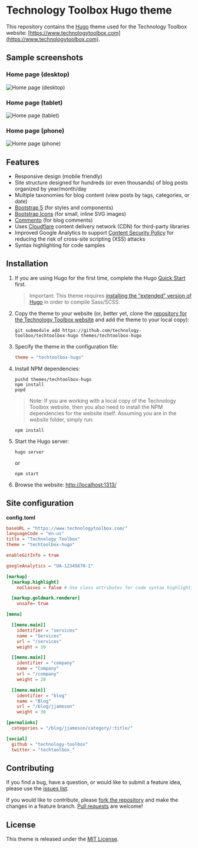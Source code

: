 # Technology Toolbox Hugo theme

This repository contains the [Hugo](https://gohugo.io) theme used for the
Technology Toolbox website:
[https://www.technologytoolbox.com](https://www.technologytoolbox.com).

## Sample screenshots

### Home page (desktop)

![Home page (desktop)](https://assets.technologytoolbox.com/website/img/theme-screenshots/home-desktop.png)

### Home page (tablet)

![Home page (tablet)](https://assets.technologytoolbox.com/website/img/theme-screenshots/home-tablet.png)

### Home page (phone)

![Home page (phone)](https://assets.technologytoolbox.com/website/img/theme-screenshots/home-phone.png)

## Features

- Responsive design (mobile friendly)
- Site structure designed for hundreds (or even thousands) of blog posts
  organized by year/month/day
- Multiple taxonomies for blog content (view posts by tags, categories, or date)
- [Bootstrap 5](https://getbootstrap.com/) (for styles and components)
- [Bootstrap Icons](https://icons.getbootstrap.com/) (for small, inline SVG images)
- [Commento](https://commento.io/) (for blog comments)
- Uses [Cloudflare](https://www.cloudflare.com/) content delivery network (CDN)
  for third-party libraries
- Improved Google Analytics to support
  [Content Security Policy](https://developer.mozilla.org/en-US/docs/Web/HTTP/CSP)
  for reducing the risk of cross-site scripting (XSS) attacks
- Syntax highlighting for code samples

## Installation

1. If you are using Hugo for the first time, complete the Hugo
   [Quick Start](https://gohugo.io/getting-started/quick-start/) first.

   > Important: This theme requires
   > [installing the "extended" version of Hugo](https://gohugo.io/getting-started/installing/)
   > in order to compile Sass/SCSS.

1. Copy the theme to your website (or, better yet, clone the
   [repository for the Technology Toolbox website](https://github.com/technology-toolbox/website)
   and add the theme to your local copy):

   ```Shell
   git submodule add https://github.com/technology-toolbox/techtoolbox-hugo themes/techtoolbox-hugo
   ```

1. Specify the theme in the configuration file:

   ```TOML
   theme = "techtoolbox-hugo"
   ```

1. Install NPM dependencies:

   ```Shell
   pushd themes/techtoolbox-hugo
   npm install
   popd
   ```

   > Note: If you are working with a local copy of the Technology Toolbox
   > website, then you also need to install the NPM dependencies for the website
   > itself. Assuming you are in the _website_ folder, simply run:

   ```Shell
   npm install
   ```

1. Start the Hugo server:

   ```Shell
   hugo server
   ```

   or

   ```Shell
   npm start
   ```

1. Browse the website: [http://localhost:1313/](http://localhost:1313/)

## Site configuration

**config.toml**

```TOML
baseURL = "https://www.technologytoolbox.com/"
languageCode = "en-us"
title = "Technology Toolbox"
theme = "techtoolbox-hugo"

enableGitInfo = true

googleAnalytics = "UA-12345678-1"

[markup]
  [markup.highlight]
    noClasses = false # Use class attributes for code syntax highlighting

  [markup.goldmark.renderer]
    unsafe= true

[menu]

  [[menu.main]]
    identifier = "services"
    name = "Services"
    url = "/services"
    weight = 10

  [[menu.main]]
    identifier = "company"
    name = "Company"
    url = "/company"
    weight = 20

  [[menu.main]]
    identifier = "blog"
    name = "Blog"
    url = "/blog/jjameson"
    weight = 30

[permalinks]
  categories = "/blog/jjameson/category/:title/"

[social]
  github = "technology-toolbox"
  twitter = "techtoolbox_"
```

## Contributing

If you find a bug, have a question, or would like to submit a feature idea,
please use the
[issues list](https://github.com/technology-toolbox/techtoolbox-hugo/issues).

If you would like to contribute, please
[fork the repository](https://github.com/technology-toolbox/techtoolbox-hugo/fork) and make
the changes in a feature branch.
[Pull requests](https://github.com/technology-toolbox/website/pulls) are
welcome!

## License

This theme is released under the
[MIT License](https://github.com/technology-toolbox/techtoolbox-hugo/blob/main/LICENSE).
